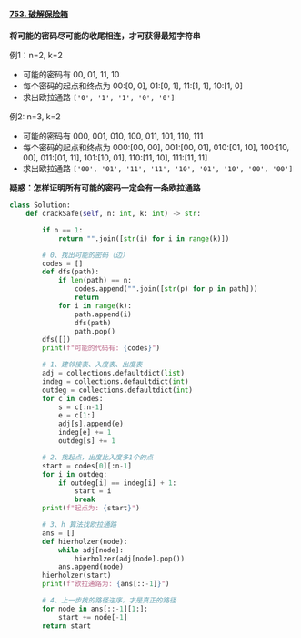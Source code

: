 #### [753. 破解保险箱](https://leetcode-cn.com/problems/cracking-the-safe/)

**将可能的密码尽可能的收尾相连，才可获得最短字符串**

例1：n=2, k=2
- 可能的密码有 00, 01, 11, 10
- 每个密码的起点和终点为 00:[0, 0], 01:[0, 1], 11:[1, 1], 10:[1, 0]
- 求出欧拉通路 `['0', '1', '1', '0', '0']`

例2: n=3, k=2
- 可能的密码有 000, 001, 010, 100, 011, 101, 110, 111
- 每个密码的起点和终点为 000:[00, 00], 001:[00, 01], 010:[01, 10], 100:[10, 00], 011:[01, 11], 101:[10, 01], 110:[11, 10], 111:[11, 11]
- 求出欧拉通路 `['00', '01', '11', '11', '10', '01', '10', '00', '00']`

**疑惑：怎样证明所有可能的密码一定会有一条欧拉通路**

```python
class Solution:
    def crackSafe(self, n: int, k: int) -> str:

        if n == 1:
            return "".join([str(i) for i in range(k)])

        # 0、找出可能的密码（边）
        codes = []
        def dfs(path):
            if len(path) == n:
                codes.append("".join([str(p) for p in path]))
                return
            for i in range(k):
                path.append(i)
                dfs(path)
                path.pop()
        dfs([])
        print(f"可能的代码有: {codes}")

        # 1、建邻接表、入度表、出度表
        adj = collections.defaultdict(list)
        indeg = collections.defaultdict(int)
        outdeg = collections.defaultdict(int)
        for c in codes:
            s = c[:n-1]
            e = c[1:]
            adj[s].append(e)
            indeg[e] += 1
            outdeg[s] += 1

        # 2、找起点，出度比入度多1个的点
        start = codes[0][:n-1]
        for i in outdeg:
            if outdeg[i] == indeg[i] + 1:
                start = i
                break
        print(f"起点为: {start}")

        # 3、h 算法找欧拉通路
        ans = []
        def hierholzer(node):
            while adj[node]:
                hierholzer(adj[node].pop())
            ans.append(node)
        hierholzer(start)
        print(f"欧拉通路为: {ans[::-1]}")

        # 4、上一步找的路径逆序，才是真正的路径
        for node in ans[::-1][1:]:
            start += node[-1]
        return start
```
